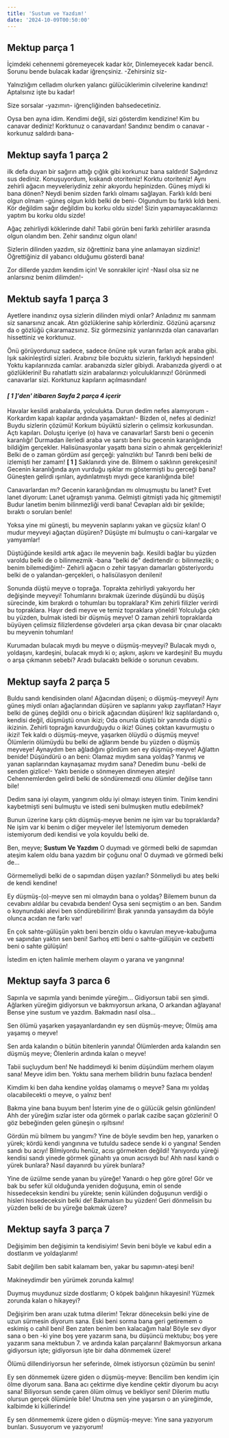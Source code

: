 ```yaml
---
title: 'Sustum ve Yazdım!'
date: '2024-10-09T00:50:00'
---
```


## Mektup parça 1

İçimdeki cehennemi göremeyecek kadar kör, Dinlemeyecek kadar bencil. Sorunu bende bulacak kadar iğrençsiniz. -Zehirsiniz siz-

Yalnızlığım celladım olurken yalancı gülücüklerimin cilvelerine kandınız! Aptalsınız işte bu kadar!

Size sorsalar -yazımın- iğrençliğinden bahsedecetiniz.

Oysa ben ayna idim. Kendimi değil, sizi gösterdim kendizine! Kim bu canavar dediniz! Korktunuz o canavardan! Sandınız bendim o canavar -korkunuz saldırdı bana-

## Mektup sayfa 1 parça 2

ilk defa duyan bir sağırın attığı çığlık gibi korkunuz bana saldırdı! Sağırdınız sus dediniz. Konuşuyordum, kıskandı otoriteniz! Korktu otoriteniz! Aynı zehirli ağacın meyveleriydiniz zehir akıyordu hepinizden. Güneş miydi ki bana dönen? Neydi benim sizden farklı olmamı sağlayan. Farklı kıldı beni olgun olmam -güneş olgun kıldı belki de beni- Olgundum bu farklı kıldı beni. Kör değildim sağır değildim bu korku oldu sizde! Sizin yapamayacaklarınızı yaptım bu korku oldu sizde!

Ağaç zehirliydi köklerinde dahi! Tabii görün beni farklı zehirliler arasında olgun olandım ben. Zehir sandınız olgun olanı!

Sizlerin dilinden yazdım, siz öğrettiniz bana yine anlamayan sizdiniz! Öğrettiğiniz dil yabancı olduğumu gösterdi bana!

Zor dillerde yazdım kendim için! Ve sonrakiler için! -Nasıl olsa siz ne anlarsınız benim dilimden!-

## Mektub sayfa 1 parça 3

Ayetlere inandınız oysa sizlerin dilinden miydi onlar? Anladınız mı sanmam siz sanarsınız ancak. Atın gözlüklerine sahip körlerdiniz. Gözünü açarsınız da o gözlüğü çıkaramazsınız. Siz görmezsiniz yanlarınızda olan canavarları hissettiniz ve korktunuz.

Önü görüyordunuz sadece, sadece önüne ışık vuran farları açık araba gibi. Işık sakinleştirdi sizleri. Arabınız bile bozuktu sizlerin, farklıydı hepsinden! Yoktu kapılarınızda camlar. arabanızda sizler gibiydi. Arabanızda giyerdi o at gözlüklerini! Bu rahatlattı sizin arabalarınızı yolculuklarınızı! Görünmedi canavarlar sizi. Korktunuz kapıların açılmasından!

#### ***[ 1 ]**'den' itibaren Sayfa 2 parça 4 içerir*
Havalar kesildi arabalarda, yolculukta. Durun dedim nefes alamıyorum -Korkardım kapalı kapılar ardında yaşamaktan!- Bizden ol, nefes al dediniz! Buydu sizlerin çözümü! Korkum büyüktü sizlerin o çelimsiz korkusundan. Açtı kapıları. Doluştu içeriye (o) hava ve canavarlar! Sarstı beni o gecenin karanlığı! Durmadan ilerledi araba ve sarstı beni bu gecenin karanlığında bildiğim gerçekler. Halisünasyonlar yaşattı bana sizin o ahmak gerçekleriniz! Belki de o zaman gördüm asıl gerçeği: yalnızlıktı bu! Tanırdı beni belki de izlemişti her zamam! **[ 1 ]** Saklanırdı yine de. Bilmem o saklının gerekçesini! Gecenin karanlığında ayın vurduğu ışıklar mı göstermişti bu gerceği bana? Güneşten gelirdi ışınları, aydınlatmıştı mıydı gece karanlığında bile!

Canavarlardan mı? Gecenin karanlığından mı olmuşmuştu bu lanet? Evet lanet diyorum: Lanet uğramıştı yanıma. Gelmişti gitmişti yada hiç gitmemişti! Budur lanetim benim bilinmezliği verdi bana! Cevapları aldı bir şekilde; bıraktı o soruları benle!

Yoksa yine mi güneşti, bu meyvenin saplarını yakan ve güçsüz kılan! O mudur meyveyi ağaçtan düşüren? Düşüşte mi bulmuştu o cani-kargalar ve yamyamlar!

Düştüğünde kesildi artık ağacı ile meyvenin bağı. Kesildi bağlar bu yüzden varoldu belki de o bilinmezmik -bana "belki de" dedirtendir o: bilinmezlik; o benim bilemediğim!- Zehirli ağacın o zehir taşıyan damarları gösteriyordu belki de o yalandan-gerçekleri, o halisülasyon denileni! 

Sonunda düştü meyve o toprağa. Toprakta zehirliydi yakıyordu her değişinde meyveyi! Tohumlarını bırakmak üzerinde düşündü bu düşüş sürecinde, kim bırakırdı o tohumları bu topraklara? Kim zehirli filizler verirdi bu topraklara. Hayır dedi meyve ve temiz topraklara yöneldi! Yolculuğa çıktı bu yüzden, bulmak istedi bir düşmüş meyve! O zaman zehirli topraklarda büyüyen çelimsiz filizlerdense gövdeleri arşa çıkan devasa bir çınar olacaktı bu meyvenin tohumları! 

Kurumadan bulacak mıydı bu meyve o düşmüş-meyveyi? Bulacak mıydı o, yoldaşını, kardeşini, bulacak mıydı ki o; aşkını, aşkını ve kardeşini! Bu muydu o arşa çıkmanın sebebi? Aradı bulacaktı belkide o sorunun cevabını.

## Mektup sayfa 2 parça 5

Buldu sandı kendisinden olanı! Ağacından düşeni; o düşmüş-meyveyi! Aynı güneş miydi onları ağaçlarından düşüren ve saplarını yakıp zayıflatan? Hayır belki de güneş değildi onu o biricik ağacından düşüren! İkiz saplılardandı o, kendisi değil, düşmüştü onun ikizi; Oda onunla düştü bir yanında düştü o ikizinin. Zehirli toprağın kavurduğuydu o ikiz! Güneş çoktan kavurmuştu o ikizi! Tek kaldı o düşmüş-meyve, yaşarken ölüydü o düşmüş meyve! Ölümlerin ölümüydü bu belki de ağlarım bende bu yüzden o düşmüş meyveye! Aynaydım ben ağladığını gördüm sen ey düşmüş-meyve! Ağlattın benide! Düşündürü o an beni: Olamaz mıydım sana yoldaş? Yanmış ve yanan saplarından kaynaşamaz mıydım sana? Denedim bunu -belki de senden gizlice!- Yaktı benide o sönmeyen dinmeyen ateşin! Cehennemlerden gelirdi belki de söndüremezdi onu ölümler değilse tanrı bile!

Dedim sana iyi olayım, yangınım oldu iyi olmayı isteyen tinim. Tinim kendini kaybetmişti seni bulmuştu ve istedi seni bulmuşken mutlu edebilmek? 

Bunun üzerine karşı çıktı düşmüş-meyve benim ne işim var bu topraklarda? Ne işim var ki benim o diğer meyveler ile! İstemiyorum demeden istemiyorum dedi kendisi ve yola koyuldu belki de.

Ben, meyve; **Sustum Ve Yazdım**  O duymadı ve görmedi belki de sapımdan ateşim kalem oldu bana yazdım bir çoğunu ona! O duymadı ve görmedi belki de...

Görmemeliydi belki de o sapımdan düşen yazıları? Sönmeliydi bu ateş belki de kendi kendine!

Ey düşmüş-(o)-meyve sen mi olmaydın bana o yoldaş? Bilemem bunun da cevabını aldılar bu cevabıda benden! Oysa seni seçmiştim o an ben. Sandım o koynundaki alevi ben söndürebilirim! Bırak yanında yansaydım da böyle olunca acıdan ne farkı var!

En çok sahte-gülüşün yaktı beni benzin oldu o kavrulan meyve-kabuğuma ve sapından yaktın sen beni! Sarhoş etti beni o sahte-gülüşün ve cezbetti beni o sahte gülüşün! 

İstedim en içten halimle merhem olayım o yarana ve yangınına!

## Mektup sayfa 3 parca 6

Sapınla ve sapımla yandı benimde yüreğim... Gidiyorsun tabii sen şimdi. Ağlarken yüreğim gidiyorsun ve bakmıyorsun arkana, O arkandan ağlayana! Bense yine sustum ve yazdım. Bakmadın nasıl olsa...

Sen ölümü yaşarken yaşayanlardandın ey sen düşmüş-meyve; Ölmüş ama yaşamış o meyve!

Sen arda kalandın o bütün bitenlerin yanında! Ölümlerden arda kalandın sen düşmüş meyve; Ölenlerin ardında kalan o meyve!

Tabii suçluydum ben! Ne haddimeydi ki benim düşündüm merhem olayım sana! Meyve idim ben. Yoktu sana merhem bilidrin bunu fazlaca benden! 

Kimdim ki ben daha kendine yoldaş olamamış o meyve? Sana mı yoldaş olacabilecekti o meyve, o yalnız ben!

Bakma yine bana buyum ben! İsterim yine de o gülücük gelsin gönlünden! Ahh der yüreğim sızlar ister oda görmek o parlak cazibe saçan gözlerini! O göz bebeğinden gelen güneşin o ışıltısını! 

Gördün mü bilmem bu yangımı? Yine de böyle sevdim ben hep, yanarken o yürek; kördü kendi yangınına ve tutuldu sadece sende ki o yangına! Senden sandı bu acıyı! Bilmiyordu henüz, acısı görmekten değildi! Yanıyordu yüreği kendisi sandı yinede görmek günahtı ya onun acısıydı bu! Ahh nasıl kandı o yürek bunlara? Nasıl dayanırdı bu yürek bunlara?

Yine de üzülme sende yanan bu yüreğe! Yanardı o hep göre göre! Gör ve bak bu sefer kül olduğunda yeniden doğuşuna, emin ol sende hissedeceksin kendini bu yürekte; senin külünden doğuşunun verdiği o hisleri hissedeceksin belki de! Bakmalısın bu yüzden! Geri dönmelisin bu yüzden belki de bu yüreğe bakmak üzere?

## Mektup sayfa 3 parça 7

Değişimim ben değişimin ta kendisiyim! Sevin beni böyle ve kabul edin a dostlarım ve yoldaşlarım!

Sabit değilim ben sabit kalamam ben, yakar bu sapımın-ateşi beni!

Makineydimdir ben yürümek zorunda kalmış!

Duymuş muydunuz sizde dostlarım; O köpek balığının hikayesini! Yüzmek zorunda kalan o hikayeyi?

Değişirim ben aranı uzak tutma dilerim! Tekrar döneceksin belki yine de uzun sürmesin diyorum sana. Eski beni sorma bana geri getiremem o eskimiş o cahil beni! Ben zaten benim ben kalacağım hala! Böyle sev diyor sana o ben -ki yine boş yere yazarım sana, bu düşüncü mektubu; boş yere yazarım sana mektubun 7. ve ardında kalan parçalarını! Bakmıyorsun arkana gidiyorsun işte; gidiyorsun işte bir daha dönmemek üzere!

Ölümü dillendiriyorsun her seferinde, ölmek istiyorsun çözümün bu senin! 

Ey sen dönmemek üzere giden o düşmüş-meyve: Bencilim ben kendim için ölme diyorum sana. Bana acı çektirme diye kendine çektir diyorum bu acıyı sana! Biliyorsun sende çaren ölüm olmuş ve bekliyor seni! Dilerim mutlu olursun gerçek ölümünle bile! Unutma sen yine yaşarsın o an yüreğimde, kalbimde ki küllerinde!

Ey sen dönmememk üzere giden o düşmüş-meyve: Yine sana yazıyorum bunları. Susuyorum ve yazıyorum!
